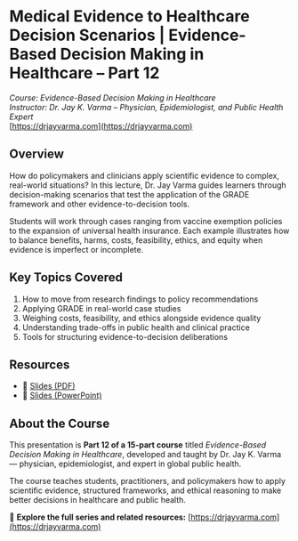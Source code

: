 # Medical Evidence to Healthcare Decision Scenarios | Evidence-Based Decision Making in Healthcare – Part 12
*Course: Evidence-Based Decision Making in Healthcare*  
*Instructor: Dr. Jay K. Varma – Physician, Epidemiologist, and Public Health Expert*  
[https://drjayvarma.com](https://drjayvarma.com)

## Overview
How do policymakers and clinicians apply scientific evidence to complex, real-world situations? In this lecture, Dr. Jay Varma guides learners through decision-making scenarios that test the application of the GRADE framework and other evidence-to-decision tools.

Students will work through cases ranging from vaccine exemption policies to the expansion of universal health insurance. Each example illustrates how to balance benefits, harms, costs, feasibility, ethics, and equity when evidence is imperfect or incomplete.

## Key Topics Covered
1. How to move from research findings to policy recommendations  
2. Applying GRADE in real-world case studies  
3. Weighing costs, feasibility, and ethics alongside evidence quality  
4. Understanding trade-offs in public health and clinical practice  
5. Tools for structuring evidence-to-decision deliberations  

## Resources
- 📑 [Slides (PDF)](lecture-12-medical-evidence-to-healthcare-decision-scenarios.pdf)  
- 📂 [Slides (PowerPoint)](lecture-12-medical-evidence-to-healthcare-decision-scenarios.pptx)

## About the Course
This presentation is **Part 12 of a 15-part course** titled *Evidence-Based Decision Making in Healthcare*, developed and taught by Dr. Jay K. Varma — physician, epidemiologist, and expert in global public health.

The course teaches students, practitioners, and policymakers how to apply scientific evidence, structured frameworks, and ethical reasoning to make better decisions in healthcare and public health.

🔗 **Explore the full series and related resources:** [https://drjayvarma.com](https://drjayvarma.com)

